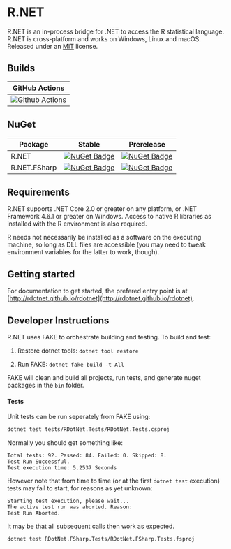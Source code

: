 # R.NET

R.NET is an in-process bridge for .NET to access the R statistical language. R.NET is cross-platform and works on Windows, Linux and macOS. Released under an [MIT](./License.txt) license.

## Builds

GitHub Actions |
:---: |
[![Github Actions](https://github.com/AndrewIOM/R.NET/actions/workflows/push.yml/badge.svg?branch=master)](https://github.com/AndrewIOM/R.NET/actions/workflows/push.yml) |

## NuGet 

Package | Stable | Prerelease
--- | --- | ---
R.NET | [![NuGet Badge](https://buildstats.info/nuget/R.NET)](https://www.nuget.org/packages/R.NET/) | [![NuGet Badge](https://buildstats.info/nuget/R.NET?includePreReleases=true)](https://www.nuget.org/packages/R.NET/)
R.NET.FSharp | [![NuGet Badge](https://buildstats.info/nuget/R.NET.FSharp)](https://www.nuget.org/packages/R.NET.FSharp/) | [![NuGet Badge](https://buildstats.info/nuget/R.NET.FSharp?includePreReleases=true)](https://www.nuget.org/packages/R.NET.FSharp/)

## Requirements

R.NET supports .NET Core 2.0 or greater on any platform, or .NET Framework 4.6.1 or greater on Windows. Access to native R libraries as installed with the R environment is also required.

R needs not necessarily be installed as a software on the executing machine, so long as DLL files are accessible (you may need to tweak environment variables for the latter to work, though).

## Getting started

For documentation to get started, the prefered entry point is at [http://rdotnet.github.io/rdotnet](http://rdotnet.github.io/rdotnet).

## Developer Instructions

R.NET uses FAKE to orchestrate building and testing. To build and test:

1. Restore dotnet tools: ```dotnet tool restore```

2. Run FAKE: ```dotnet fake build -t All```

FAKE will clean and build all projects, run tests, and generate nuget packages in the ``bin`` folder.

#### Tests

Unit tests can be run seperately from FAKE using:

```sh
dotnet test tests/RDotNet.Tests/RDotNet.Tests.csproj
```

Normally you should get something like:

```text
Total tests: 92. Passed: 84. Failed: 0. Skipped: 8.
Test Run Successful.
Test execution time: 5.2537 Seconds
```

However note that from time to time (or at the first `dotnet test` execution) tests may fail to start, for reasons as yet unknown:

```text
Starting test execution, please wait...
The active test run was aborted. Reason:
Test Run Aborted.
```

It may be that all subsequent calls then work as expected.

```sh
dotnet test RDotNet.FSharp.Tests/RDotNet.FSharp.Tests.fsproj
```
